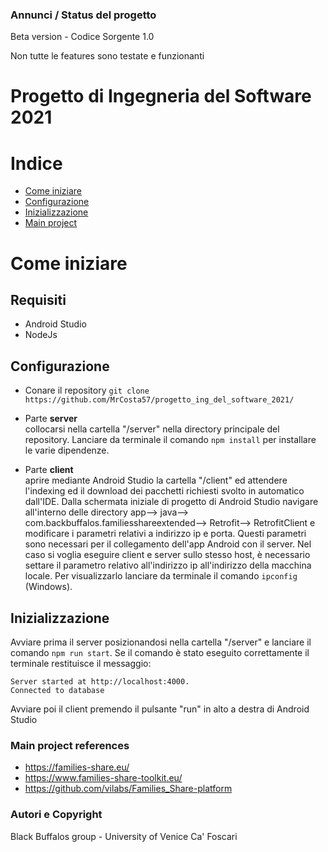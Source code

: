 ### Annunci / Status del progetto
Beta version - Codice Sorgente 1.0

Non tutte le features sono testate e funzionanti

# Progetto di Ingegneria del Software 2021

# Indice

- [Come iniziare](#come-iniziare)
- [Configurazione](#configurazione)
- [Inizializzazione](#inizializzazione)
- [Main project](#main-project)

# Come iniziare
## Requisiti
- Android Studio
- NodeJs

## Configurazione
- Conare il repository ```git clone https://github.com/MrCosta57/progetto_ing_del_software_2021/```

- Parte **server**<br/>
collocarsi nella cartella "/server" nella directory principale del repository.
Lanciare da terminale il comando ```npm install``` per installare le varie dipendenze.


- Parte **client**<br/>
aprire mediante Android Studio la cartella "/client" ed attendere l'indexing ed il download dei pacchetti richiesti svolto in automatico dall'IDE.
Dalla schermata iniziale di progetto di Android Studio navigare all'interno delle directory app--> java--> com.backbuffalos.familiesshareextended--> Retrofit--> RetrofitClient e modificare i parametri relativi a indirizzo ip e porta.
Questi parametri sono necessari per il collegamento dell'app Android con il server.
Nel caso si voglia eseguire client e server sullo stesso host, è necessario settare il parametro relativo all'indirizzo ip all'indirizzo della macchina locale. Per visualizzarlo lanciare da terminale il comando ```ipconfig``` (Windows).


## Inizializzazione
Avviare prima il server posizionandosi nella cartella "/server" e lanciare il comando ```npm run start```.
Se il comando è stato eseguito correttamente il terminale restituisce il messaggio:
```
Server started at http://localhost:4000.
Connected to database
```

Avviare poi il client premendo il pulsante "run" in alto a destra di Android Studio


### Main project references
- https://families-share.eu/
- https://www.families-share-toolkit.eu/
- https://github.com/vilabs/Families_Share-platform

### Autori e Copyright
Black Buffalos group - University of Venice Ca' Foscari
